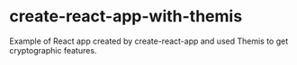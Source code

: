 # create-react-app-with-themis
Example of React app created by create-react-app and used Themis to get cryptographic features. 
